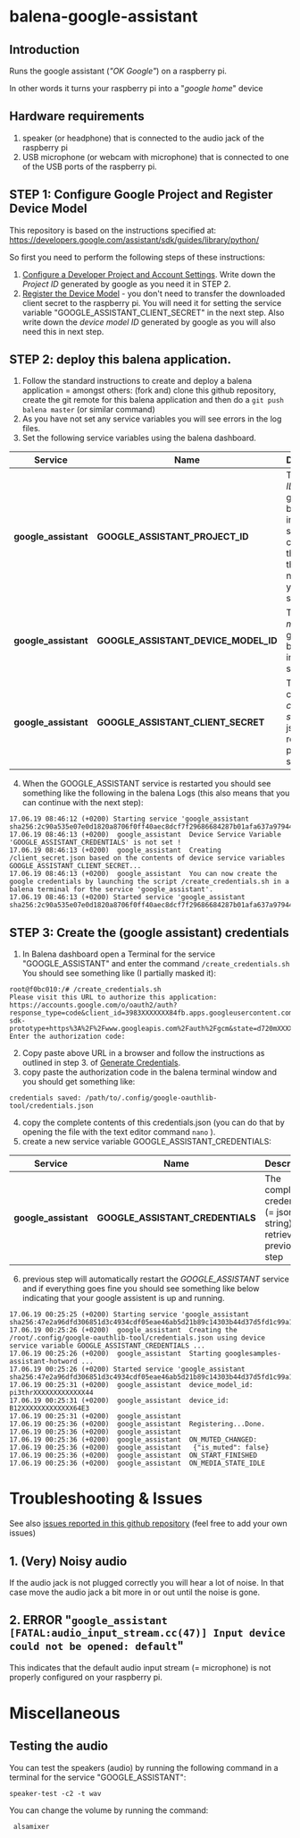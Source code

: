 # balena-google-assistant
## Introduction
Runs the google assistant (_"OK Google"_) on a raspberry pi.

In other words it turns your raspberry pi into a "_google home_" device

## Hardware requirements

1. speaker (or headphone) that is connected to the audio jack of the raspberry pi
2. USB microphone (or webcam with microphone) that is connected to one of the USB ports of the raspberry pi.

## STEP 1: Configure Google Project and Register Device Model
This repository is based on the instructions specified at: https://developers.google.com/assistant/sdk/guides/library/python/

So first you need to perform the following steps of these instructions:

1. [Configure a Developer Project and Account Settings](https://developers.google.com/assistant/sdk/guides/library/python/embed/config-dev-project-and-account).  Write down the _Project ID_ generated by google as you need it in STEP 2.
2. [Register the Device Model](https://developers.google.com/assistant/sdk/guides/library/python/embed/register-device) - you don't need to transfer the downloaded client secret to the raspberry pi.  You will need it for setting the service variable "GOOGLE_ASSISTANT_CLIENT_SECRET" in the next step.  Also write down the _device model ID_ generated by google as you will also need this in next step.

## STEP 2: deploy this balena application.

1. Follow the standard instructions to create and deploy a balena application  = amongst others:  (fork and) clone this github repository, create the git remote for this balena application and then do a `git push balena master` (or similar command) 
2. As you have not set any service variables you will see errors in the log files.
3. Set the following service variables using the balena dashboard.

| Service            | Name  |  Description                                    |
|------------------------- | -------------- |-------------------------------------------------|
| **google_assistant**  |    **GOOGLE_ASSISTANT_PROJECT_ID**       |  The _project ID_ generated by google in previous step. Don't confuse this with the project name that you have specified. |
| **google_assistant**  |    **GOOGLE_ASSISTANT_DEVICE_MODEL_ID**  |  The _device model id_ generated by google in previous step |
| **google_assistant**  |    **GOOGLE_ASSISTANT_CLIENT_SECRET**  |  The complete _client secret_ (= json string) retrieved in previous step |

4. When the GOOGLE_ASSISTANT service is restarted you should see something like the following in the balena Logs (this also means that you can continue with the next step):
```
17.06.19 08:46:12 (+0200) Starting service 'google_assistant sha256:2c90a535e07e0d1820a8706f0ff40aec8dcf7f29686684287b01afa637a97944'
17.06.19 08:46:13 (+0200)  google_assistant  Device Service Variable 'GOOGLE_ASSISTANT_CREDENTIALS' is not set !
17.06.19 08:46:13 (+0200)  google_assistant  Creating /client_secret.json based on the contents of device service variables GOOGLE_ASSISTANT_CLIENT_SECRET...
17.06.19 08:46:13 (+0200)  google_assistant  You can now create the google credentials by launching the script /create_credentials.sh in a balena terminal for the service 'google_assistant'.
17.06.19 08:46:13 (+0200) Started service 'google_assistant sha256:2c90a535e07e0d1820a8706f0ff40aec8dcf7f29686684287b01afa637a97944'
```

## STEP 3: Create the (google assistant) credentials
1. In Balena dashboard open a Terminal for the service "GOOGLE_ASSISTANT" and enter the command `/create_credentials.sh`
You should see something like (I partially masked it):
```
root@f0bc010:/# /create_credentials.sh
Please visit this URL to authorize this application: https://accounts.google.com/o/oauth2/auth?response_type=code&client_id=3983XXXXXXX84fb.apps.googleusercontent.com&redirect_uri=urn%3AietXXXXXXXh%3A2.0%3Aoob&scope=https%3A%2XXXXXXXapis.com%2Fauth%2Fassistant-sdk-prototype+https%3A%2F%2Fwww.googleapis.com%2Fauth%2Fgcm&state=d720mXXXXXXXXXXXXXXXXXXXXXXXXXX&code_challenge=GXXXXXXXJs&code_challenge_method=SXXXXXXX6&prompt=consent&access_type=offline
Enter the authorization code:
```
2. Copy paste above URL in a browser and follow the instructions as outlined in step 3. of [Generate Credentials](https://developers.google.com/assistant/sdk/guides/library/python/embed/install-sample).
3. copy paste the authorization code in the balena terminal window and you should get something like:
```
credentials saved: /path/to/.config/google-oauthlib-tool/credentials.json
```
4. copy the complete contents of this credentials.json (you can do that by opening the file with the text editor command  `nano` ).
5. create a new service variable GOOGLE_ASSISTANT_CREDENTIALS:

| Service            | Name  |  Description                                    |
|------------------------- | -------------- |-------------------------------------------------|
| **google_assistant**  |    **GOOGLE_ASSISTANT_CREDENTIALS**       |  The complete credentials (= json string) retrieved in previous step |
6. previous step will automatically restart the *GOOGLE_ASSISTANT* service and if everything goes fine you should see something like below indicating that your google assistent is up and running.
```
17.06.19 00:25:25 (+0200) Starting service 'google_assistant sha256:47e2a96dfd306851d3c4934cdf05eae46ab5d21b89c14303b44d37d5fd1c99a1'
17.06.19 00:25:26 (+0200)  google_assistant  Creating the /root/.config/google-oauthlib-tool/credentials.json using device service variable GOOGLE_ASSISTANT_CREDENTIALS ...
17.06.19 00:25:26 (+0200)  google_assistant  Starting googlesamples-assistant-hotword ...
17.06.19 00:25:26 (+0200) Started service 'google_assistant sha256:47e2a96dfd306851d3c4934cdf05eae46ab5d21b89c14303b44d37d5fd1c99a1'
17.06.19 00:25:31 (+0200)  google_assistant  device_model_id: pi3thrXXXXXXXXXXXXX44
17.06.19 00:25:31 (+0200)  google_assistant  device_id: B12XXXXXXXXXXXXX64E3
17.06.19 00:25:31 (+0200)  google_assistant  
17.06.19 00:25:36 (+0200)  google_assistant  Registering...Done.
17.06.19 00:25:36 (+0200)  google_assistant  
17.06.19 00:25:36 (+0200)  google_assistant  ON_MUTED_CHANGED:
17.06.19 00:25:36 (+0200)  google_assistant   {"is_muted": false}
17.06.19 00:25:36 (+0200)  google_assistant  ON_START_FINISHED
17.06.19 00:25:36 (+0200)  google_assistant  ON_MEDIA_STATE_IDLE
```

# Troubleshooting & Issues
See also [issues reported in this github repository](https://github.com/janvda/balena-google-assistant/issues) (feel free to add your own issues)

## 1. (Very) Noisy audio
If the audio jack is not plugged correctly you will hear a lot of noise.  In that case move the audio jack a bit more in or out until the noise is gone.

## 2. ERROR "`google_assistant  [FATAL:audio_input_stream.cc(47)] Input device could not be opened: default`"
This indicates that the default audio input stream (= microphone) is not properly configured on your raspberry pi.

# Miscellaneous

## Testing the audio

You can test the speakers (audio) by running the following command in a terminal for the service "GOOGLE_ASSISTANT": 
```
speaker-test -c2 -t wav
```
You can change the volume by running the command: 
```
 alsamixer
 ```
